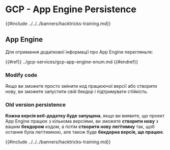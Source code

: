 # GCP - App Engine Persistence

{{#include ../../../banners/hacktricks-training.md}}

## App Engine

Для отримання додаткової інформації про App Engine перегляньте:

{{#ref}}
../gcp-services/gcp-app-engine-enum.md
{{#endref}}

### Modify code

Якщо ви зможете просто змінити код працюючої версії або створити нову, ви зможете запустити свій бекдор і підтримувати стійкість.

### Old version persistence

**Кожна версія веб-додатку буде запущена**, якщо ви виявите, що проект App Engine працює з кількома версіями, ви зможете **створити нову** з вашим **бекдором** кодом, а потім **створити нову легітимну** так, щоб остання була легітимною, але також буде **бекдорна версія, що працює**.

{{#include ../../../banners/hacktricks-training.md}}
